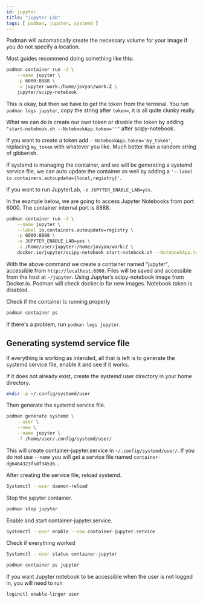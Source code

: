 ```yaml
---
id: jupyter
title: "Jupyter Lab"
tags: [ podman, jupyter, systemd ]
---
```


Podman will automatically create the necessary volume for your image if you do not specify a location.

Most guides recommend doing something like this:

```bash
podman container run -d \
    --name jupyter \
    -p 6000:8888 \
    -v jupyter-work:/home/jovyan/work:Z \
    jupyter/scipy-notebook
```

This is okay, but then we have to get the token from the terminal. You run `podman logs jupyter`, copy the string after `token=`, it is all quite clunky really. 

What we can do is create our own token or disable the token by adding `"start-notebook.sh --NotebookApp.token=''"`  after scipy-notebook. 

If you want to create a token add ``--NotebookApp.token='my_token'``, replacing `my_token` with whatever you like. Much better than a random string of gibberish.

If systemd is managing the container, and we will be generating a systemd service file, we can auto update the container as well by adding a `'--label io.containers.autoupdate={local,registry}'`. 

If you want to run JupyterLab, `-e JUPYTER_ENABLE_LAB=yes`.

In the example below, we are going to access Jupyter Notebooks
from port 6000. The container internal port is 8888.

```bash
podman container run -d \
    --name jupyter \
    --label io.containers.autoupdate=registry \
    -p 6000:8888 \
    -e JUPYTER_ENABLE_LAB=yes \
    -v /home/user/jupyter:/home/jovyan/work:Z \
    docker.io/jupyter/scipy-notebook start-notebook.sh --NotebookApp.token=''
```

With the above command we create a container named "jupyter", accessible from `http://localhost:6000`. Files will be saved and accessible from the host at `~/jupyter`. Using Jupyter’s scipy-notebook image from Docker.io. Podman will check docker.io for new images. Notebook token is disabled.

Check if the container is running properly

```bash
podman container ps
```

If there's a problem, run `podman logs jupyter`.

## Generating systemd service file

If everything is working as intended, all that is left is to generate the systemd service file, enable it and see if it works.

If it does not already exist, create the systemd user directory in your home directory.

```bash
mkdir -p ~/.config/systemd/user
```

Then generate the systemd service file.

```bash
podman generate systemd \
	--user \
	--new \
	--name jupyter \
	-f /home/user/.config/systemd/user/
``` 

This will create container-jupyter.service in `~/.config/systemd/user/`. If you do not use `--name` you will get a service file named `container-dg6464323fsdf34536`...

After creating the service file, reload systemd.

```bash
Systemctl --user daemon-reload
```

Stop the jupyter container.

```bash
podman stop jupyter
```

Enable and start container-jupyter.service.

```bash
Systemctl --user enable --now container-jupyter.service
```

Check if everything worked

```bash
Systemctl --user status container-jupyter
```

```bash
podman container ps jupyter
```

If you want Jupyter notebook to be accessible when the user is not logged in, you will need to run 

```bash
loginctl enable-linger user
```
